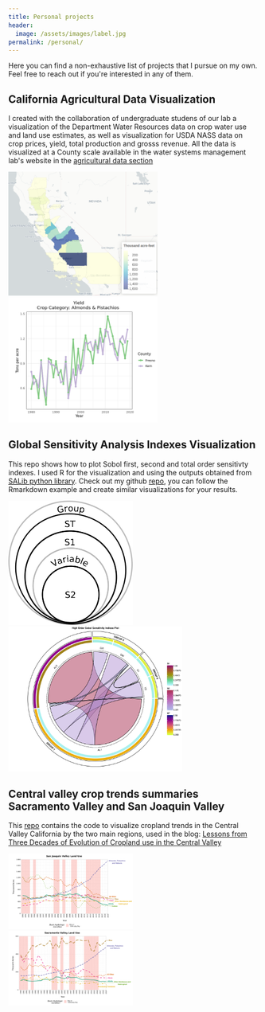 ```yaml
---
title: Personal projects
header:
  image: /assets/images/label.jpg
permalink: /personal/
---
```


Here you can find a non-exhaustive list of projects that I pursue on my own. Feel free 
to reach out if you're interested in any of them.

## California Agricultural Data Visualization

I created with the collaboration of undergraduate studens of our lab a visualization of the Department Water Resources data on crop water use and land use estimates, as well as visualization for USDA NASS data on crop prices, yield, total production and grosss revenue. All the data is visualized at a County scale available in the water systems management lab's website in the [agricultural data section](https://wsm.ucmerced.edu/agricultural-data/)


<img src="/assets/images/map.png" alt="drawing" width="300"/>
<img src="/assets/images/plot.png" alt="drawing" width="300"/>

## Global Sensitivity Analysis Indexes Visualization 

This repo shows how to plot Sobol first, second and total order sensitivty indexes. I used R for the visualization and using the outputs obtained from [SALib python library](https://salib.readthedocs.io/en/latest/). Check out my github [repo](https://github.com/josemrodriguezf/Global_sensitivity_analysis_visualization), you can follow the Rmarkdown example and create similar visualizations for your results. 

 <div class="row">
  <div class="column">    
    <img src="/assets/images/chord_diagram_legend.png" alt="drawing" width="250" style="background-color:white;"/>
  </div>
  <div class="column">
    <img src="/assets/images/EXAMPLE.png" alt="drawing" width="350" style="background-color:white;"/>
  </div>
</div> 




## Central valley crop trends summaries Sacramento Valley and San Joaquin Valley

This [repo](https://github.com/josemrodriguezf/Summaries_Central_Valley) contains the code to visualize cropland trends in the Central Valley California by the two main regions, used in the blog:  [Lessons from Three Decades of Evolution of Cropland use in the Central Valley](https://californiawaterblog.com/2021/09/05/lessons-from-three-decades-of-evolution-of-cropland-use-in-the-central-valley/)

 <div class="row">
  <div class="column">    
    <img src="/assets/images/plotsjv.png" alt="drawing" width="250"/>
  </div>
  <div class="column">
    <img src="/assets/images/sacv.png" alt="drawing" width="250"/>
  </div>
</div> 




